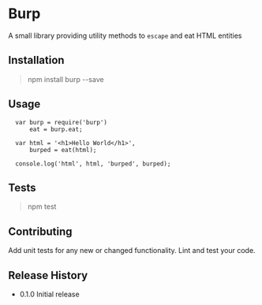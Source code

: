 Burp
=========

A small library providing utility methods to `escape` and eat HTML entities

## Installation

>  npm install burp --save

## Usage

```
  var burp = require('burp')
      eat = burp.eat;

  var html = '<h1>Hello World</h1>',
      burped = eat(html);

  console.log('html', html, 'burped', burped);
```

## Tests

>  npm test

## Contributing

Add unit tests for any new or changed functionality. Lint and test your code.

## Release History

* 0.1.0 Initial release